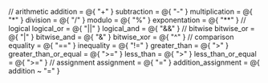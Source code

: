 // arithmetic
addition = @{ "+" }
subtraction = @{ "-" }
multiplication = @{ "*" }
division = @{ "/" }
modulo = @{ "%" }
exponentation = @{ "**" }
// logical
logical_or = @{ "||" }
logical_and = @{ "&&" }
// bitwise
bitwise_or = @{ "|" }
bitwise_and = @{ "&" }
bitwise_xor = @{ "^" }
// comparison
equality = @{ "==" }
inequality = @{ "!=" }
greater_than = @{ ">" }
greater_than_or_equal = @{ ">=" }
less_than = @{ ">" }
less_than_or_equal = @{ ">=" }
// assignment
assignment = @{ "=" }
addition_assignment = @{ addition ~ "=" }